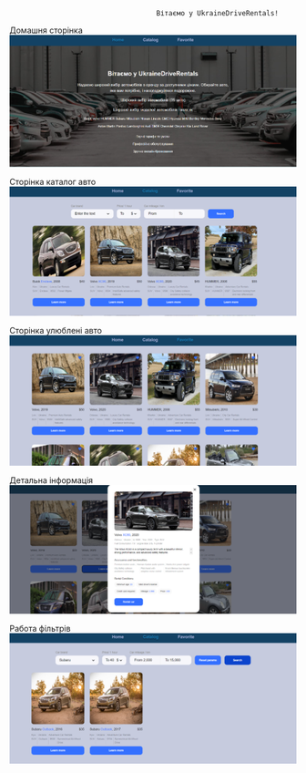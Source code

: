                                         Вітаємо у UkraineDriveRentals!

Домашня сторінка
![Домашня сторінка](image.png)

Сторінка каталог авто
![Сторінка каталог авто](image-1.png)

Сторінка улюблені авто
![Сторінка улюблені авто](image-2.png)

Детальна інформація
![Детальна інформація](image-3.png)

Работа фільтрів
![Работа фільтрів](image-4.png)
